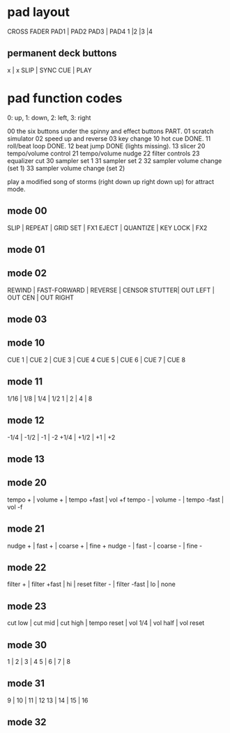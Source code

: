 # pad layout

CROSS FADER
PAD1 | PAD2
PAD3 | PAD4
1 |2 |3 |4

## permanent deck buttons
   x | x
SLIP | SYNC
 CUE | PLAY

# pad function codes

0: up, 1: down, 2: left, 3: right

00 the six buttons under the spinny and effect buttons PART.
01 scratch simulator
02 speed up and reverse
03 key change
10 hot cue DONE.
11 roll/beat loop DONE.
12 beat jump DONE (lights missing).
13 slicer
20 tempo/volume control
21 tempo/volume nudge
22 filter controls
23 equalizer cut
30 sampler set 1
31 sampler set 2
32 sampler volume change (set 1)
33 sampler volume change (set 2)

play a modified song of storms (right down up right down up) for attract mode.

## mode 00
 SLIP |  REPEAT  | GRID SET | FX1
EJECT | QUANTIZE | KEY LOCK | FX2

## mode 01

## mode 02
REWIND | FAST-FORWARD | REVERSE | CENSOR
STUTTER|   OUT LEFT   | OUT CEN | OUT RIGHT

## mode 03

## mode 10
CUE 1 | CUE 2 | CUE 3 | CUE 4
CUE 5 | CUE 6 | CUE 7 | CUE 8

## mode 11
1/16 | 1/8 | 1/4 | 1/2
  1  |  2  |  4  |  8

## mode 12
-1/4 | -1/2 | -1 | -2
+1/4 | +1/2 | +1 | +2

## mode 13

## mode 20
tempo + | volume + | tempo +fast | vol +f
tempo - | volume - | tempo -fast | vol -f

## mode 21
nudge + | fast + | coarse + | fine +
nudge - | fast - | coarse - | fine -

## mode 22
filter + | filter +fast | hi | reset
filter - | filter -fast | lo | none

## mode 23
cut low | cut mid | cut high | tempo reset
        | vol 1/4 | vol half | vol reset

## mode 30
1 | 2 | 3 | 4
5 | 6 | 7 | 8

## mode 31
9  | 10 | 11 | 12
13 | 14 | 15 | 16

## mode 32

